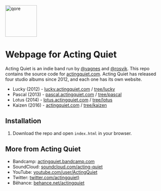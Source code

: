 <img src="https://qore.no/res/logo-text.svg" width="100" alt="qore">

# Webpage for Acting Quiet
Acting Quiet is an indie band run by [@vagnes](https://github.com/vagnes) and [@rosvik](https://github.com/rosvik). This repo contains the source code for [actingquiet.com](https://actingquiet.com). Acting Quiet has released four studio albums since 2012, and each one has its own website.

- Lucky (2012) - [lucky.actingquiet.com](https://lucky.actingquiet.com) / [tree/lucky](../../tree/lucky)
- Pascal (2013) - [pascal.actingquiet.com](https://pascal.actingquiet.com) / [tree/pascal](../../tree/pascal)
- Lotus (2014) - [lotus.actingquiet.com](https://lotus.actingquiet.com) / [tree/lotus](../../tree/lotus)
- Kaizen (2016) - [actingquiet.com](https://actingquiet.com) / [tree/kaizen](../../tree/kaizen)

## Installation

1. Download the repo and open `index.html` in your browser.

## More from Acting Quiet

- Bandcamp: [actingquiet.bandcamp.com](https://actingquiet.bandcamp.com)
- SoundCloud: [soundcloud.com/acting-quiet](https://soundcloud.com/acting-quiet/)
- YouTube: [youtube.com/user/ActingQuiet](https://www.youtube.com/user/ActingQuiet)
- Twitter: [twitter.com/actingquiet)](https://twitter.com/actingquiet)
- Bēhance: [behance.net/actingquiet](https://www.behance.net/actingquiet)
